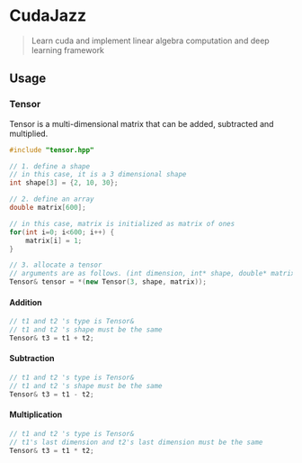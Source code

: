 # CudaJazz
> Learn cuda and implement linear algebra computation and deep learning framework

## Usage

### Tensor
Tensor is a multi-dimensional matrix that can be added, subtracted and multiplied. <br>

```cpp
#include "tensor.hpp"

// 1. define a shape
// in this case, it is a 3 dimensional shape
int shape[3] = {2, 10, 30};

// 2. define an array
double matrix[600];

// in this case, matrix is initialized as matrix of ones
for(int i=0; i<600; i++) {
    matrix[i] = 1;
}

// 3. allocate a tensor
// arguments are as follows. (int dimension, int* shape, double* matrix)
Tensor& tensor = *(new Tensor(3, shape, matrix));
```

#### Addition

```cpp
// t1 and t2 's type is Tensor&
// t1 and t2 's shape must be the same
Tensor& t3 = t1 + t2;
```

#### Subtraction

```cpp
// t1 and t2 's type is Tensor&
// t1 and t2 's shape must be the same
Tensor& t3 = t1 - t2;
```

#### Multiplication

```cpp
// t1 and t2 's type is Tensor&
// t1's last dimension and t2's last dimension must be the same
Tensor& t3 = t1 * t2;
```